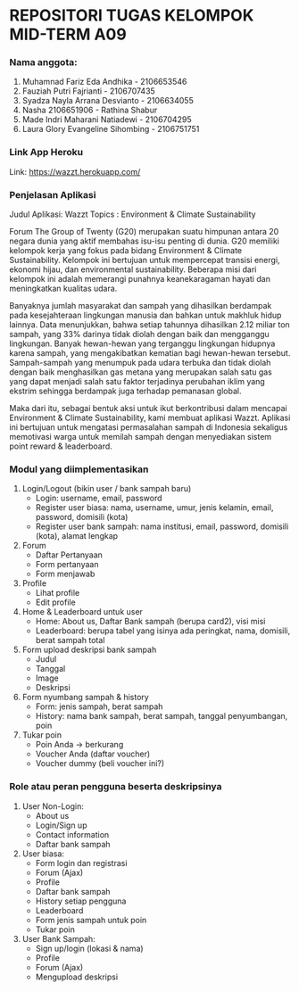 # REPOSITORI TUGAS KELOMPOK MID-TERM A09

### Nama anggota:

1. Muhamnad Fariz Eda Andhika - 2106653546
2. Fauziah Putri Fajrianti - 2106707435
3. Syadza Nayla Arrana Desvianto - 2106634055
4. Nasha 2106651906 - Rathina Shabur
5. Made Indri Maharani Natiadewi - 2106704295
6. Laura Glory Evangeline Sihombing - 2106751751 

### Link App Heroku
Link: https://wazzt.herokuapp.com/

### Penjelasan Aplikasi
Judul Aplikasi:	Wazzt
Topics		: 	Environment & Climate Sustainability

Forum The Group of Twenty (G20) merupakan suatu himpunan antara 20 negara dunia yang aktif membahas isu-isu penting di dunia. G20 memiliki kelompok kerja yang fokus pada bidang Environment & Climate Sustainability. Kelompok ini bertujuan untuk mempercepat transisi energi, ekonomi hijau, dan environmental sustainability. Beberapa misi dari kelompok ini adalah memerangi punahnya keanekaragaman hayati dan meningkatkan kualitas udara.

Banyaknya jumlah masyarakat dan sampah yang dihasilkan berdampak pada kesejahteraan lingkungan manusia dan bahkan untuk makhluk hidup lainnya. Data menunjukkan, bahwa setiap tahunnya dihasilkan 2.12 miliar ton sampah, yang 33% darinya tidak diolah dengan baik dan mengganggu lingkungan. Banyak hewan-hewan yang terganggu lingkungan hidupnya karena sampah, yang mengakibatkan kematian bagi hewan-hewan tersebut. Sampah-sampah yang menumpuk pada udara terbuka dan tidak diolah dengan baik menghasilkan gas metana yang merupakan salah satu gas yang dapat menjadi salah satu faktor terjadinya perubahan iklim yang ekstrim sehingga berdampak juga terhadap pemanasan global.

Maka dari itu, sebagai bentuk aksi untuk ikut berkontribusi dalam mencapai Environment & Climate Sustainability, kami membuat aplikasi Wazzt. Aplikasi ini bertujuan untuk mengatasi permasalahan sampah di Indonesia sekaligus memotivasi warga untuk memilah sampah dengan menyediakan sistem point reward & leaderboard.

### Modul yang diimplementasikan
1. Login/Logout (bikin user / bank sampah baru)
    - Login: username, email, password
    - Register user biasa: nama, username, umur, jenis kelamin, email, password, domisili (kota)
    - Register user bank sampah: nama institusi, email, password, domisili (kota), alamat lengkap
2. Forum
    - Daftar Pertanyaan
    - Form pertanyaan
    - Form menjawab
3. Profile
    - Lihat profile
    - Edit profile
4. Home & Leaderboard untuk user
    - Home: About us, Daftar Bank sampah (berupa card2), visi misi
    - Leaderboard: berupa tabel yang isinya ada peringkat, nama, domisili, berat sampah total
5. Form upload deskripsi bank sampah
    - Judul
    - Tanggal
    - Image
    - Deskripsi
6. Form nyumbang sampah & history
    - Form: jenis sampah, berat sampah
    - History: nama bank sampah, berat sampah, tanggal penyumbangan, poin
7. Tukar poin
    - Poin Anda -> berkurang
    - Voucher Anda (daftar voucher)
    - Voucher dummy (beli voucher ini?)

### Role atau peran pengguna beserta deskripsinya
1. User Non-Login:
    - About us
    - Login/Sign up
    - Contact information
    - Daftar bank sampah
2. User biasa:
    - Form login dan registrasi
    - Forum (Ajax)
    - Profile
    - Daftar bank sampah
    - History setiap pengguna
    - Leaderboard
    - Form jenis sampah untuk poin
    - Tukar poin
5. User Bank Sampah:
    - Sign up/login (lokasi & nama)
    - Profile
    - Forum (Ajax)
    - Mengupload deskripsi

